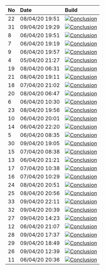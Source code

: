 | No | Date           | Build                                                                                                                                                                      |
| :- | :------------- | :------------------------------------------------------------------------------------------------------------------------------------------------------------------------- |
| 22 | 08/04/20 19:51 | [![Conclusion](https://img.shields.io/badge/build-pass-brightgreen)](https://github.com/e2e-boilerplate/protractor-es-modules-esm-mocha-chai-should/actions/runs/73981854) |
| 31 | 09/04/20 19:29 | [![Conclusion](https://img.shields.io/badge/build-pass-brightgreen)](https://github.com/e2e-boilerplate/protractor-es-modules-esm-mocha-chai-should/actions/runs/74830480) |
| 8  | 06/04/20 19:51 | [![Conclusion](https://img.shields.io/badge/build-pass-brightgreen)](https://github.com/e2e-boilerplate/protractor-es-modules-esm-mocha-chai-should/actions/runs/72248643) |
| 7  | 06/04/20 19:19 | [![Conclusion](https://img.shields.io/badge/build-pass-brightgreen)](https://github.com/e2e-boilerplate/protractor-es-modules-esm-mocha-chai-should/actions/runs/72236374) |
| 9  | 06/04/20 19:57 | [![Conclusion](https://img.shields.io/badge/build-pass-brightgreen)](https://github.com/e2e-boilerplate/protractor-es-modules-esm-mocha-chai-should/actions/runs/72249978) |
| 4  | 05/04/20 21:27 | [![Conclusion](https://img.shields.io/badge/build-pass-brightgreen)](https://github.com/e2e-boilerplate/protractor-es-modules-esm-mocha-chai-should/actions/runs/71414412) |
| 19 | 08/04/20 06:31 | [![Conclusion](https://img.shields.io/badge/build-fail-red)](https://github.com/e2e-boilerplate/protractor-es-modules-esm-mocha-chai-should/actions/runs/73467815)         |
| 21 | 08/04/20 19:11 | [![Conclusion](https://img.shields.io/badge/build-fail-red)](https://github.com/e2e-boilerplate/protractor-es-modules-esm-mocha-chai-should/actions/runs/73966840)         |
| 18 | 07/04/20 21:02 | [![Conclusion](https://img.shields.io/badge/build-pass-brightgreen)](https://github.com/e2e-boilerplate/protractor-es-modules-esm-mocha-chai-should/actions/runs/73168548) |
| 20 | 08/04/20 06:47 | [![Conclusion](https://img.shields.io/badge/build-pass-brightgreen)](https://github.com/e2e-boilerplate/protractor-es-modules-esm-mocha-chai-should/actions/runs/73476809) |
| 6  | 06/04/20 10:30 | [![Conclusion](https://img.shields.io/badge/build-pass-brightgreen)](https://github.com/e2e-boilerplate/protractor-es-modules-esm-mocha-chai-should/actions/runs/71889527) |
| 23 | 08/04/20 19:56 | [![Conclusion](https://img.shields.io/badge/build-pass-brightgreen)](https://github.com/e2e-boilerplate/protractor-es-modules-esm-mocha-chai-should/actions/runs/73984339) |
| 10 | 06/04/20 20:01 | [![Conclusion](https://img.shields.io/badge/build-pass-brightgreen)](https://github.com/e2e-boilerplate/protractor-es-modules-esm-mocha-chai-should/actions/runs/72253523) |
| 14 | 06/04/20 22:20 | [![Conclusion](https://img.shields.io/badge/build-pass-brightgreen)](https://github.com/e2e-boilerplate/protractor-es-modules-esm-mocha-chai-should/actions/runs/72334986) |
| 5  | 06/04/20 08:35 | [![Conclusion](https://img.shields.io/badge/build-pass-brightgreen)](https://github.com/e2e-boilerplate/protractor-es-modules-esm-mocha-chai-should/actions/runs/71793115) |
| 30 | 09/04/20 19:05 | [![Conclusion](https://img.shields.io/badge/build-pass-brightgreen)](https://github.com/e2e-boilerplate/protractor-es-modules-esm-mocha-chai-should/actions/runs/74813750) |
| 15 | 07/04/20 08:38 | [![Conclusion](https://img.shields.io/badge/build-fail-red)](https://github.com/e2e-boilerplate/protractor-es-modules-esm-mocha-chai-should/actions/runs/72685352)         |
| 13 | 06/04/20 21:21 | [![Conclusion](https://img.shields.io/badge/build-pass-brightgreen)](https://github.com/e2e-boilerplate/protractor-es-modules-esm-mocha-chai-should/actions/runs/72305617) |
| 17 | 07/04/20 10:38 | [![Conclusion](https://img.shields.io/badge/build-pass-brightgreen)](https://github.com/e2e-boilerplate/protractor-es-modules-esm-mocha-chai-should/actions/runs/72771102) |
| 16 | 07/04/20 10:29 | [![Conclusion](https://img.shields.io/badge/build-pass-brightgreen)](https://github.com/e2e-boilerplate/protractor-es-modules-esm-mocha-chai-should/actions/runs/72769657) |
| 24 | 08/04/20 20:51 | [![Conclusion](https://img.shields.io/badge/build-pass-brightgreen)](https://github.com/e2e-boilerplate/protractor-es-modules-esm-mocha-chai-should/actions/runs/74020793) |
| 25 | 08/04/20 20:56 | [![Conclusion](https://img.shields.io/badge/build-pass-brightgreen)](https://github.com/e2e-boilerplate/protractor-es-modules-esm-mocha-chai-should/actions/runs/74021990) |
| 33 | 09/04/20 22:11 | [![Conclusion](https://img.shields.io/badge/build-pass-brightgreen)](https://github.com/e2e-boilerplate/protractor-es-modules-esm-mocha-chai-should/actions/runs/74916894) |
| 32 | 09/04/20 20:39 | [![Conclusion](https://img.shields.io/badge/build-pass-brightgreen)](https://github.com/e2e-boilerplate/protractor-es-modules-esm-mocha-chai-should/actions/runs/74871250) |
| 27 | 09/04/20 14:23 | [![Conclusion](https://img.shields.io/badge/build-pass-brightgreen)](https://github.com/e2e-boilerplate/protractor-es-modules-esm-mocha-chai-should/actions/runs/74649474) |
| 12 | 06/04/20 21:07 | [![Conclusion](https://img.shields.io/badge/build-pass-brightgreen)](https://github.com/e2e-boilerplate/protractor-es-modules-esm-mocha-chai-should/actions/runs/72295971) |
| 28 | 09/04/20 17:37 | [![Conclusion](https://img.shields.io/badge/build-pass-brightgreen)](https://github.com/e2e-boilerplate/protractor-es-modules-esm-mocha-chai-should/actions/runs/74770281) |
| 29 | 09/04/20 18:49 | [![Conclusion](https://img.shields.io/badge/build-pass-brightgreen)](https://github.com/e2e-boilerplate/protractor-es-modules-esm-mocha-chai-should/actions/runs/74808136) |
| 26 | 09/04/20 12:39 | [![Conclusion](https://img.shields.io/badge/build-pass-brightgreen)](https://github.com/e2e-boilerplate/protractor-es-modules-esm-mocha-chai-should/actions/runs/74578613) |
| 11 | 06/04/20 20:36 | [![Conclusion](https://img.shields.io/badge/build-pass-brightgreen)](https://github.com/e2e-boilerplate/protractor-es-modules-esm-mocha-chai-should/actions/runs/72282952) |